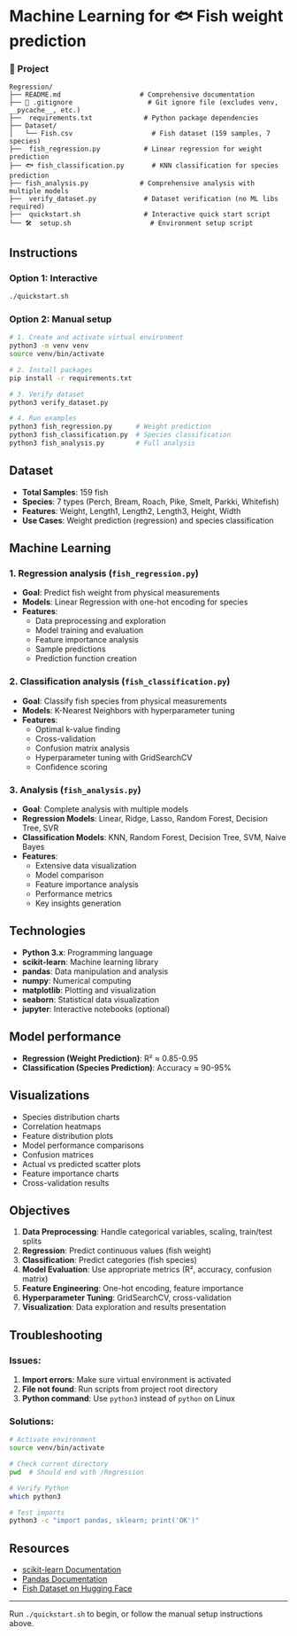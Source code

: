 # Machine Learning for 🐟 Fish weight prediction

### 📁 Project
```
Regression/
├── README.md                    # Comprehensive documentation
├── 🚫 .gitignore                   # Git ignore file (excludes venv, __pycache__, etc.)
├──  requirements.txt             # Python package dependencies
├── Dataset/
│   └── Fish.csv                    # Fish dataset (159 samples, 7 species)
├──  fish_regression.py           # Linear regression for weight prediction
├── 🐟 fish_classification.py       # KNN classification for species prediction  
├── fish_analysis.py             # Comprehensive analysis with multiple models
├──  verify_dataset.py            # Dataset verification (no ML libs required)
├──  quickstart.sh                # Interactive quick start script
└── 🛠️  setup.sh                    # Environment setup script
```

## Instructions

### Option 1: Interactive
```bash
./quickstart.sh
```

### Option 2: Manual setup
```bash
# 1. Create and activate virtual environment
python3 -m venv venv
source venv/bin/activate

# 2. Install packages
pip install -r requirements.txt

# 3. Verify dataset
python3 verify_dataset.py

# 4. Run examples
python3 fish_regression.py      # Weight prediction
python3 fish_classification.py  # Species classification
python3 fish_analysis.py        # Full analysis
```

## Dataset

- **Total Samples**: 159 fish
- **Species**: 7 types (Perch, Bream, Roach, Pike, Smelt, Parkki, Whitefish)
- **Features**: Weight, Length1, Length2, Length3, Height, Width
- **Use Cases**: Weight prediction (regression) and species classification

## Machine Learning

### 1. Regression analysis (`fish_regression.py`)
- **Goal**: Predict fish weight from physical measurements
- **Models**: Linear Regression with one-hot encoding for species
- **Features**: 
  - Data preprocessing and exploration
  - Model training and evaluation
  - Feature importance analysis
  - Sample predictions
  - Prediction function creation

### 2. Classification analysis (`fish_classification.py`)
- **Goal**: Classify fish species from physical measurements
- **Models**: K-Nearest Neighbors with hyperparameter tuning
- **Features**:
  - Optimal k-value finding
  - Cross-validation
  - Confusion matrix analysis
  - Hyperparameter tuning with GridSearchCV
  - Confidence scoring

### 3. Analysis (`fish_analysis.py`)
- **Goal**: Complete analysis with multiple models
- **Regression Models**: Linear, Ridge, Lasso, Random Forest, Decision Tree, SVR
- **Classification Models**: KNN, Random Forest, Decision Tree, SVM, Naive Bayes
- **Features**:
  - Extensive data visualization
  - Model comparison
  - Feature importance analysis
  - Performance metrics
  - Key insights generation

## Technologies

- **Python 3.x**: Programming language
- **scikit-learn**: Machine learning library
- **pandas**: Data manipulation and analysis
- **numpy**: Numerical computing
- **matplotlib**: Plotting and visualization
- **seaborn**: Statistical data visualization
- **jupyter**: Interactive notebooks (optional)

##  Model performance

- **Regression (Weight Prediction)**: R² ≈ 0.85-0.95
- **Classification (Species Prediction)**: Accuracy ≈ 90-95%

## Visualizations

- Species distribution charts
- Correlation heatmaps
- Feature distribution plots
- Model performance comparisons
- Confusion matrices
- Actual vs predicted scatter plots
- Feature importance charts
- Cross-validation results

## Objectives

1. **Data Preprocessing**: Handle categorical variables, scaling, train/test splits
2. **Regression**: Predict continuous values (fish weight)
3. **Classification**: Predict categories (fish species)
4. **Model Evaluation**: Use appropriate metrics (R², accuracy, confusion matrix)
5. **Feature Engineering**: One-hot encoding, feature importance
6. **Hyperparameter Tuning**: GridSearchCV, cross-validation
7. **Visualization**: Data exploration and results presentation

## Troubleshooting

### Issues:
1. **Import errors**: Make sure virtual environment is activated
2. **File not found**: Run scripts from project root directory
3. **Python command**: Use `python3` instead of `python` on Linux

### Solutions:
```bash
# Activate environment
source venv/bin/activate

# Check current directory
pwd  # Should end with /Regression

# Verify Python
which python3

# Test imports
python3 -c "import pandas, sklearn; print('OK')"
```

## Resources

- [scikit-learn Documentation](https://scikit-learn.org/stable/)
- [Pandas Documentation](https://pandas.pydata.org/docs/)
- [Fish Dataset on Hugging Face](https://huggingface.co/datasets/scikit-learn/Fish)

---

Run `./quickstart.sh` to begin, or follow the manual setup instructions above.
